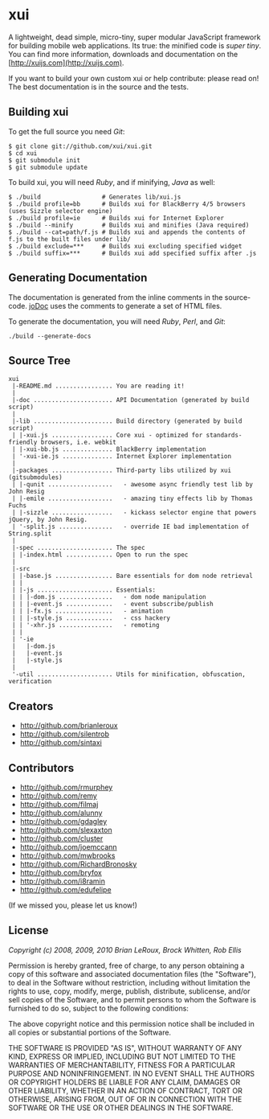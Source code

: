 xui
===

A lightweight, dead simple, micro-tiny, super modular JavaScript framework for building mobile web applications. Its true: the minified code is _super tiny_. You can find more information, downloads and documentation on the [http://xuijs.com](http://xuijs.com).

If you want to build your own custom xui or help contribute: please read on! The best documentation is in the source and the tests.

Building xui
------------

To get the full source you need  _Git_:

    $ git clone git://github.com/xui/xui.git
    $ cd xui
    $ git submodule init
    $ git submodule update

To build xui, you will need _Ruby_, and if minifying, _Java_ as well:

    $ ./build                 # Generates lib/xui.js
    $ ./build profile=bb      # Builds xui for BlackBerry 4/5 browsers (uses Sizzle selector engine)
    $ ./build profile=ie      # Builds xui for Internet Explorer
    $ ./build --minify        # Builds xui and minifies (Java required)
    $ ./build --cat=path/f.js # Builds xui and appends the contents of f.js to the built files under lib/
    $ ./build exclude=***     # Builds xui excluding specified widget
    $ ./build suffix=***      # Builds xui add specified suffix after .js

Generating Documentation
------------------------

The documentation is generated from the inline comments in the source-code. [joDoc](https://github.com/davebalmer/jodoc) uses the comments to generate a set of HTML files.

To generate the documentation, you will need _Ruby_, _Perl_, and _Git_:

    ./build --generate-docs

Source Tree
-----------

    xui
     |-README.md ................ You are reading it!
     |
     |-doc ...................... API Documentation (generated by build script)
     |
     |-lib ...................... Build directory (generated by build script)
     | |-xui.js ................. Core xui - optimized for standards-friendly browsers, i.e. webkit
     | |-xui-bb.js .............. BlackBerry implementation
     | '-xui-ie.js .............. Internet Explorer implementation
     |
     |-packages ................. Third-party libs utilized by xui (gitsubmodules)
     | |-qunit ..................   - awesome async friendly test lib by John Resig
     | |-emile ..................   - amazing tiny effects lib by Thomas Fuchs
     | |-sizzle .................   - kickass selector engine that powers jQuery, by John Resig.
     | '-split.js ...............   - override IE bad implementation of String.split
     |
     |-spec ..................... The spec
     | |-index.html ............. Open to run the spec
     |
     |-src
     | |-base.js ................ Bare essentials for dom node retrieval
     | |
     | |-js ..................... Essentials:
     | | |-dom.js ...............   - dom node manipulation
     | | |-event.js .............   - event subscribe/publish
     | | |-fx.js ................   - animation
     | | |-style.js .............   - css hackery
     | | '-xhr.js ...............   - remoting
     | |
     | '-ie
     |   |-dom.js
     |   |-event.js
     |   |-style.js
     |
     '-util ..................... Utils for minification, obfuscation, verification

Creators
--------

- http://github.com/brianleroux
- http://github.com/silentrob
- http://github.com/sintaxi


Contributors
------------

- http://github.com/rmurphey
- http://github.com/remy
- http://github.com/filmaj
- http://github.com/alunny
- http://github.com/gdagley
- http://github.com/slexaxton
- http://github.com/cluster
- http://github.com/joemccann
- http://github.com/mwbrooks
- http://github.com/RichardBronosky
- http://github.com/bryfox
- http://github.com/i8ramin
- http://github.com/edufelipe

(If we missed you, please let us know!)

License
-------

_Copyright (c) 2008, 2009, 2010 Brian LeRoux, Brock Whitten, Rob Ellis_

Permission is hereby granted, free of charge, to any person obtaining
a copy of this software and associated documentation files (the
"Software"), to deal in the Software without restriction, including
without limitation the rights to use, copy, modify, merge, publish,
distribute, sublicense, and/or sell copies of the Software, and to
permit persons to whom the Software is furnished to do so, subject to
the following conditions:

The above copyright notice and this permission notice shall be included
in all copies or substantial portions of the Software.

THE SOFTWARE IS PROVIDED "AS IS", WITHOUT WARRANTY OF ANY KIND,
EXPRESS OR IMPLIED, INCLUDING BUT NOT LIMITED TO THE WARRANTIES OF
MERCHANTABILITY, FITNESS FOR A PARTICULAR PURPOSE AND NONINFRINGEMENT.
IN NO EVENT SHALL THE AUTHORS OR COPYRIGHT HOLDERS BE LIABLE FOR ANY
CLAIM, DAMAGES OR OTHER LIABILITY, WHETHER IN AN ACTION OF CONTRACT,
TORT OR OTHERWISE, ARISING FROM, OUT OF OR IN CONNECTION WITH THE
SOFTWARE OR THE USE OR OTHER DEALINGS IN THE SOFTWARE.

